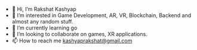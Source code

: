 - 👋 Hi, I’m Rakshat Kashyap
- 👀 I’m interested in Game Development, AR, VR, Blockchain, Backend and almost any random stuff.
- 🌱 I’m currently learning go
- 💞️ I’m looking to collaborate on games, XR applications.
- 📫 How to reach me kashyaprakshat@gmail.com

<!---
pixalquarks/pixalquarks is a ✨ special ✨ repository because its `README.md` (this file) appears on your GitHub profile.
You can click the Preview link to take a look at your changes.
--->
